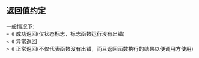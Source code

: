 ## 返回值约定
一般情况下:  
`= 0` 成功返回(仅状态标志，标志函数运行没有出错)  
`< 0` 异常返回  
`> 0` 正常返回(不仅代表函数没有出错，而且返回函数执行的结果以便调用方使用)  
